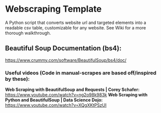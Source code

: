 # Webscraping Template
A Python script that converts website url and targeted elements into a readable csv table, customizable for any website. See Wiki for a more thorough walkthrough.

## Beautiful Soup Documentation (bs4):
https://www.crummy.com/software/BeautifulSoup/bs4/doc/

### Useful videos (Code in manual-scrapes are based off/inspired by these):
**Web Scraping with BeautifulSoup and Requests | Corey Schafer:** https://www.youtube.com/watch?v=ng2o98k983k
**Web Scraping with Python and BeautifulSoup | Data Science Dojo:** https://www.youtube.com/watch?v=XQgXKtPSzUI
